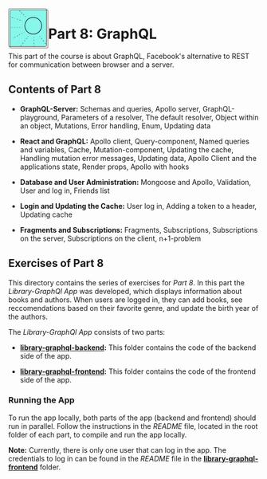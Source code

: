 <h1>
<img src="https://raw.githubusercontent.com/katerina-tziala/fullstackopen2019/master/documentation_images/part8_logo.png" alt="part logo" width="80" height="80" align="left" >
<br/>Part 8: GraphQL<br/>
</h1>

This part of the course is about GraphQL, Facebook's alternative to REST for communication between browser and a server.

<h2>Contents of Part 8</h2>

* **GraphQL-Server:** Schemas and queries, Apollo server, GraphQL-playground, Parameters of a resolver, The default resolver, Object within an object, Mutations, Error handling, Enum, Updating data

* **React and GraphQL:** Apollo client, Query-component, Named queries and variables, Cache, Mutation-component, Updating the cache, Handling mutation error messages, Updating data, Apollo Client and the applications state, Render props, Apollo with hooks

* **Database and User Administration:** Mongoose and Apollo, Validation, User and log in, Friends list

* **Login and Updating the Cache:** User log in, Adding a token to a header, Updating cache

* **Fragments and Subscriptions:** Fragments, Subscriptions, Subscriptions on the server, Subscriptions on the client, n+1-problem

<h2>Exercises of Part 8</h2>

This directory contains the series of exercises for *Part 8*. In this part the *Library-GraphQl App* was developed, which displays information about books and authors. When users are logged in, they can add books, see reccomendations based on their favorite genre, and update the birth year of the authors.

The *Library-GraphQl App* consists of two parts:

* [**library-graphql-backend**](https://github.com/katerina-tziala/fullstackopen2019/tree/master/part8/library-graphql-backend)**:** This folder contains the code of the backend side of the app. 

* [**library-graphql-frontend**](https://github.com/katerina-tziala/fullstackopen2019/tree/master/part8/library-graphql-frontend)**:** This folder contains the code of the frontend side of the app.

<h3>Running the App</h3>

To run the app locally, both parts of the app (backend and frontend) should run in parallel. Follow the instructions in the *README* file, located in the root folder of each part, to compile and run the app locally.

**Note:** Currently, there is only one user that can log in the app. The credentials to log in can be found in the *README* file in the  [**library-graphql-frontend**](https://github.com/katerina-tziala/fullstackopen2019/tree/master/part8/library-graphql-frontend) folder.
